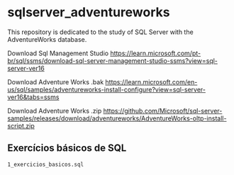 # sqlserver_adventureworks
This repository is dedicated to the study of SQL Server with the AdventureWorks database.


Download Sql Management Studio
https://learn.microsoft.com/pt-br/sql/ssms/download-sql-server-management-studio-ssms?view=sql-server-ver16

Download Adventure Works .bak
https://learn.microsoft.com/en-us/sql/samples/adventureworks-install-configure?view=sql-server-ver16&tabs=ssms

Download Adventure Works .zip
https://github.com/Microsoft/sql-server-samples/releases/download/adventureworks/AdventureWorks-oltp-install-script.zip


## Exercícios básicos de SQL

```
1_exercicios_basicos.sql
```